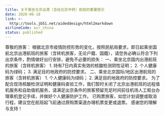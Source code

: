 ```yaml
---
title: 关于乘坐北京出港（含经北京中转）航班的重要提示
date: 2020-06-18
link: >-
  http://tools.jb51.net/aideddesign/html2markdown
airlineCode: air_china
status: published
---
```

尊敬的旅客： 根据北京市疫情防控形势的变化，按照民航局要求，即日起乘坐国航北京出港航班的旅客（含转机旅客，无论户籍、国籍），请您务必确认符合下列出京条件，酌情做好出行安排，避免不必要的损失： 一、乘坐北京国内出港航班的旅客（含转机旅客） 1\. 持有7日内真实有效的核酸检测阴性证明； 2\. 个人健康码为绿码； 3\. 满足目的地政府的防控要求。 二、乘坐北京国际/地区出港航班的旅客（含转机旅客） 1\. 个人健康码为绿码； 2\. 满足目的地政府的防控要求。 为了配合现场核酸检测证明和健康码查验工作，我们暂时关闭了北京出港航班的远程值机服务和自助值机服务，请满足出京条件的旅客预留充足时间前往机场人工柜台办理乘机登记手续，并做好个人健康防护工作。 已购票旅客，如您计划调整或取消行程，建议您在航班起飞前通过原购票渠道办理机票变更或退票。  感谢您的理解与支持！
